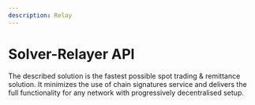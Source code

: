 ```yaml
---
description: Relay
---
```


# Solver-Relayer API

The described solution is the fastest possible spot trading & remittance solution. It minimizes the use of chain signatures service and delivers the full functionality for any network with progressively decentralised setup.
